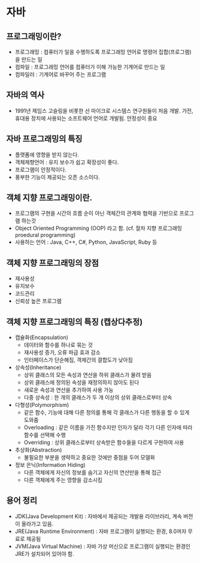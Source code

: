 # 자바
## 프로그래밍이란?
- 프로그래밍 : 컴퓨터가 일을 수행하도록 프로그래밍 언어로 명령어 집합(프로그램)을 만드는 일
- 컴파일 : 프로그래밍 언어를 컴퓨터가 이해 가능한 기계어로 만드는 일
- 컴파일러 : 기계어로 바꾸어 주는 프로그램

## 자바의 역사
- 1991년 제임스 고슬링을 비롯한 선 마이크로 시스템스 연구원들이 처음 개발. 가전, 휴대용 장치에 사용되는 소프트웨어 언어로 개발됨. 안정성이 중요

## 자바 프로그래밍의 특징
- 플랫폼에 영향을 받지 않는다.
- 객체제향언어 : 유지 보수가 쉽고 확장성이 좋다.
- 프로그램이 안정적이다.
- 풍부한 기능이 제공되는 오픈 소스이다.

## 객체 지향 프로그래밍이란.
- 프로그램의 구현을 시간의 흐름 순이 아닌 객체간의 관계와 협력을 기반으로 프로그램 하는것
- Object Oriented Programming (OOP) 라고 함. (cf. 절차 지향 프로그래밍 proedural programming)
- 사용하는 언어 : Java, C++, C#, Python, JavaScript, Ruby 등

## 객체 지향 프로그래밍의 장점
- 재사용성
- 유지보수
- 코드관리
- 신뢰성 높은 프로그램

## 객체 지향 프로그래밍의 특징 (캡상다추정)
- 캡슐화(Encapsulation)
	- 데이터와 함수를 하나로 묶는 것
	- 재사용성 증가, 오류 파급 효과 감소
	- 인터페이스가 단순해짐, 객체간의 결합도가 낮아짐
- 상속성(Inheritance)
  	- 상위 클래스의 모든 속성과 연산을 하위 클래스가 물려 받음
	- 상위 클래스에 정의된 속성을 재정의하지 않아도 된다
	- 새로운 속성과 연산을 추가하여 사용 가능
	- 다중 상속성 : 한 개의 클래스가 두 개 이상의 상위 클래스로부터 상속
- 다형성(Polymorphism)
	- 같은 함수, 기능에 대해 다른 정의를 통해 각 클래스가 다른 행동을 할 수 있게 도와줌
	- Overloading : 같은 이름을 가진 함수지만 인자가 달라 각기 다른 인자에 따라 함수를 선택해 수행
	- Overriding : 상위 클래스로부터 상속받은 함수들을 다르게 구현하여 사용
- 추상화(Abstraction)
	- 불필요한 부분을 생략하고 중요한 것에만 중점을 두어 모델화
- 정보 은닉(Information Hiding)
	- 다른 객체에게 자신의 정보를 숨기고 자신의 연산만을 통해 접근
	- 다른 객체에게 주는 영향을 감소시킴

## 용어 정리
- JDK(Java Development Kit) : 자바에서 제공되는 개발용 라이브러리, 계속 버전이 올라가고 있음.
- JRE(Java Runtime Environment) : 자바 프로그램이 실행되는 환경, 8.0꺼자 무료로 제공됨
- JVM(Java Virtual Machine) : 자바 가상 머신으로 프로그램이 실행되는 환경인 JRE가 설치되어 있어야 함.
